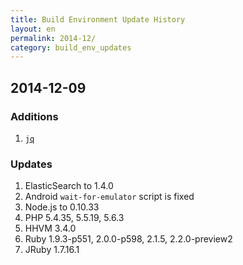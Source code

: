 ```yaml
---
title: Build Environment Update History
layout: en
permalink: 2014-12/
category: build_env_updates
---
```


## 2014-12-09

### Additions

1. [`jq`](http://stedolan.github.io/jq/)

### Updates

1. ElasticSearch to 1.4.0
1. Android `wait-for-emulator` script is fixed
1. Node.js to 0.10.33
1. PHP 5.4.35, 5.5.19, 5.6.3
1. HHVM 3.4.0
1. Ruby 1.9.3-p551, 2.0.0-p598, 2.1.5, 2.2.0-preview2
1. JRuby 1.7.16.1
